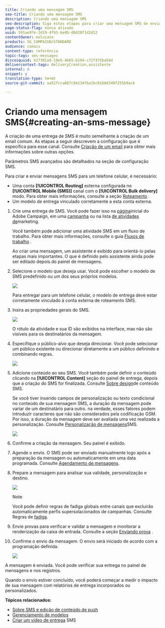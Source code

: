 ```yaml
---
title: Criando uma mensagem SMS
seo-title: Criando uma mensagem SMS
description: Criando uma mensagem SMS
seo-description: Siga estas etapas para criar uma mensagem SMS de envio único no Adobe Campaign.
page-status-flag: nunca ativado
uuid: 591ae97e-2d19-4f93-be4b-d8d20f1d2d12
contentOwner: molviato
products: SG_CAMPAIGN/STANDARD
audience: canais
content-type: referência
topic-tags: sms-messages
discoiquuid: b27381a9-19e5-4b65-b194-c72f475ba54d
delivercontext-tags: deliveryCreation,assistente
internal: n
snippet: y
translation-type: tm+mt
source-git-commit: aa52fcca887c9423476a1bc0160d340f255b9ac8

---
```



# Criando uma mensagem SMS{#creating-an-sms-message}

A criação de uma entrega de SMS é muito semelhante à criação de um email comum. As etapas a seguir descrevem a configuração que é específica para esse canal. Consulte [Criação de um email](../../channels/using/creating-an-email.md) para obter mais informações sobre outras opções.

Parâmetros SMS avançados são detalhados na seção de configuração [](../../administration/using/configuring-sms-channel.md) SMS.

Para criar e enviar mensagens SMS para um telefone celular, é necessário:

* Uma conta **[!UICONTROL Routing]** externa configurada no **[!UICONTROL Mobile (SMS)]** canal com o **[!UICONTROL Bulk delivery]** modo. Para obter mais informações, consulte a seção [Roteamento](../../administration/using/configuring-sms-channel.md#defining-an-sms-routing) .
* Um modelo de entrega vinculado corretamente a esta conta externa.

1. Crie uma entrega de SMS. Você pode fazer isso na [página](../../start/using/interface-description.md#home-page)inicial do Adobe Campaign, em uma [campanha](../../start/using/marketing-activities.md#creating-a-marketing-activity) ou na lista [de atividades de](../../start/using/programs-and-campaigns.md#creating-a-campaign)marketing.

   Você também pode adicionar uma atividade SMS em um fluxo de trabalho. Para obter mais informações, consulte o guia [Fluxos de trabalho](../../automating/using/sms-delivery.md) .

   Ao criar uma mensagem, um assistente é exibido para orientá-lo pelas etapas mais importantes. O que é definido pelo assistente ainda pode ser editado depois do painel de mensagens.

1. Selecione o modelo que deseja usar. Você pode escolher o modelo de SMS predefinido ou um dos seus próprios modelos.

   ![](assets/sms_creation_1.png)

   Para entregar para um telefone celular, o modelo de entrega deve estar corretamente vinculado à conta externa de roteamento SMS.

1. Insira as propriedades gerais do SMS.

   ![](assets/sms_creation_2.png)

   O rótulo da atividade e sua ID são exibidos na interface, mas não são visíveis para os destinatários da mensagem.

1. Especifique o público-alvo que deseja direcionar. Você pode selecionar um público existente ou direcionar diretamente a um público definindo e combinando regras.

   ![](assets/sms_creation_3.png)

1. Adicione conteúdo ao seu SMS. Você também pode definir o conteúdo clicando na **[!UICONTROL Content]** seção do painel de entrega, depois que a criação do SMS for finalizada. Consulte [Sobre design](../../channels/using/about-sms-and-push-content-design.md)de conteúdo SMS.

   Se você tiver inserido campos de personalização ou texto condicional no conteúdo de sua mensagem SMS, a duração da mensagem pode variar de um destinatário para outro. na verdade, esses fatores podem introduzir caracteres que não são considerados pela codificação GSM. Por isso, a duração da mensagem deve ser avaliada uma vez realizada a personalização. Consulte [Personalização de mensagens](../../channels/using/personalizing-sms-messages.md)SMS.

   ![](assets/sms_creation_4.png)

1. Confirme a criação da mensagem. Seu painel é exibido.
1. Agende o envio. O SMS pode ser enviado manualmente logo após a preparação da mensagem ou automaticamente em uma data programada. Consulte [Agendamento de mensagens](../../sending/using/about-scheduling-messages.md).
1. Prepare a mensagem para analisar sua validade, personalização e destino.

   ![](assets/sms_creation_6.png)

   >[!NOTE]
   >
   >Você pode definir regras de fadiga globais entre canais que excluirão automaticamente perfis supersolacionados de campanhas. Consulte Regras de [fadiga](../../administration/using/fatigue-rules.md).

1. Envie provas para verificar e validar a mensagem e monitorar a renderização da caixa de entrada. Consulte a seção [Enviando prova](../../sending/using/managing-test-profiles-and-sending-proofs.md#sending-proofs) .
1. Confirme o envio da mensagem. O envio será iniciado de acordo com a programação definida.

   ![](assets/sms_creation_7.png)

A mensagem é enviada. Você pode verificar sua entrega no painel de mensagens e nos registros.

Quando o envio estiver concluído, você poderá começar a medir o impacto de sua mensagem com relatórios de entrega incorporados ou personalizados.

**Tópicos relacionados:**

* [Sobre SMS e edição de conteúdo de push](../../channels/using/about-sms-and-push-content-design.md)
* [Gerenciamento de modelos](../../start/using/about-templates.md)
* [Criar um vídeo de entrega](https://helpx.adobe.com/campaign/kt/acs/using/acs-creating-a-sms-delivery-feature-video-use.html) SMS

